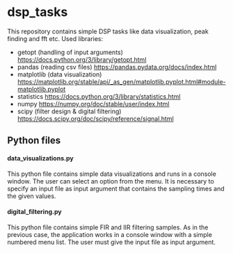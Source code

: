 # dsp_tasks
This repository contains simple DSP tasks like data visualization, peak finding and fft etc.
Used libraries:
 - getopt (handling of input arguments)
 https://docs.python.org/3/library/getopt.html
 - pandas (reading csv files)
 https://pandas.pydata.org/docs/index.html
 - matplotlib (data visualization)
 https://matplotlib.org/stable/api/_as_gen/matplotlib.pyplot.html#module-matplotlib.pyplot
 - statistics
 https://docs.python.org/3/library/statistics.html
 - numpy
 https://numpy.org/doc/stable/user/index.html
 - scipy (filter design & digital filtering)
 https://docs.scipy.org/doc/scipy/reference/signal.html
## Python files
#### data_visualizations.py
This python file contains simple data visualizations and runs in a console window. The user can select an option from the menu. It is necessary to specify an input file as input argument that contains the sampling times and the given values.
#### digital_filtering.py
This python file contains simple FIR and IIR filtering samples. As in the previous case, the application works in a console window with a simple numbered menu list. The user must give the input file as input argument.